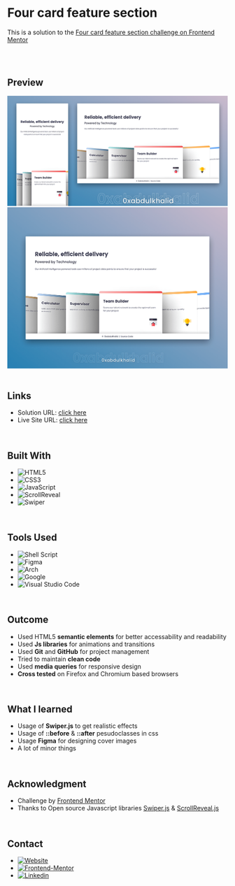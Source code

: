 # **Four card feature section**

This is a solution to the [Four card feature section challenge on Frontend Mentor](https://www.frontendmentor.io/challenges/four-card-feature-section-weK1eFYK)

<br><br>


## **Preview**

<div align='center'>
<img src="./assets/design/project-cover.png">
<img src="./assets/design/desktop-preview.png">
</div>

<br>

## **Links**

- Solution URL: [click here]()
- Live Site URL: [click here](https://0xabdulkhalid.github.io/four-card-feature-section/)

<br>

## **Built With**

- ![HTML5](https://img.shields.io/badge/html5-%23E34F26.svg?style=for-the-badge&logo=html5&logoColor=white)   
- ![CSS3](https://img.shields.io/badge/css3-%231572B6.svg?style=for-the-badge&logo=css3&logoColor=white)   
- ![JavaScript](https://img.shields.io/badge/javascript-%23323330.svg?style=for-the-badge&logo=javascript&logoColor=%23F7DF1E)
- ![ScrollReveal](https://img.shields.io/badge/ScrollReveal%20js-0e141f?style=for-the-badge&logo=ScrollReveal&logoColor=e39ff6)
- ![Swiper](https://img.shields.io/badge/Swiper%20Js-172b4d?style=for-the-badge&logo=Swiper&logoColor=5cc2e8)


<br>

## **Tools Used**

- ![Shell Script](https://img.shields.io/badge/Bash-%23121011.svg?style=for-the-badge&logo=gnu-bash&logoColor=white)   
- ![Figma](https://img.shields.io/badge/Figma-F24E1E?style=for-the-badge&logo=figma&logoColor=white)
- ![Arch](https://img.shields.io/badge/Arch%20Linux-1793D1?logo=arch-linux&logoColor=fff&style=for-the-badge)
- ![Google](https://img.shields.io/badge/google-4285F4?style=for-the-badge&logo=google&logoColor=white) 
- ![Visual Studio Code](https://img.shields.io/badge/Visual%20Studio%20Code-0078d7.svg?style=for-the-badge&logo=visual-studio-code&logoColor=white)   

<br>

## **Outcome**

* Used HTML5 **semantic elements** for better accessability and readability
* Used **Js libraries** for animations and transitions
* Used **Git** and **GitHub** for project management
* Tried to maintain **clean code**
* Used **media queries** for responsive design
* **Cross tested** on Firefox and Chromium based browsers

<br>

## **What I learned**

* Usage of **Swiper.js** to get realistic effects
* Usage of **::before** & **::after** pesudoclasses in css
* Usage **Figma** for designing cover images
* A lot of minor things

<br>

## **Acknowledgment**

* Challenge by [Frontend Mentor](https://www.frontendmentor.io)
* Thanks to Open source Javascript libraries [Swiper.js](https://github.com/nolimits4web/swiper) & [ScrollReveal.js](https://github.com/jlmakes/scrollreveal)

<br>

## **Contact**

<ul>
<li>
  <a href="https://www.0xabdulkhalid.ml">
	<img src="https://img.shields.io/badge/website-696880?style=for-the-badge&logo=About.me&logoColor=white" alt="Website">
  </a>
</li>
<li>
  <a href="https://www.0xabdulkhalid.ml">
	<img src="https://img.shields.io/badge/Frontend Mentor-fbfcf8?style=for-the-badge&logo=Frontend-Mentor&logoColor=black" alt="Frontend-Mentor">
  </a>
</li>
<li>
  <a href="https://linkedin.com/in/0xabdulkhalid" target="_blank">
	<img src="https://img.shields.io/badge/linkedin-%2300acee.svg?color=405DE6&style=for-the-badge&logo=linkedin&logoColor=white" alt=Linkedin>
  </a>
</li>
</ul>

<br>
